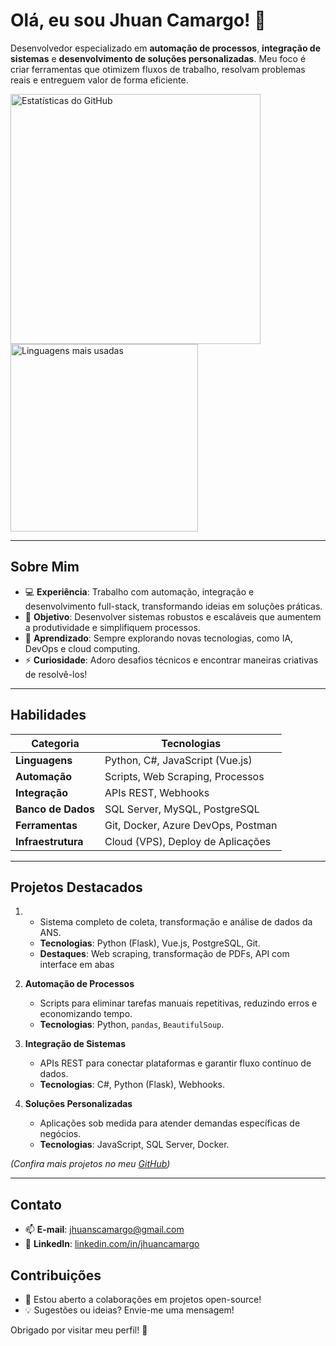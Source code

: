 # Olá, eu sou Jhuan Camargo! 👋

Desenvolvedor especializado em **automação de processos**, **integração de sistemas** e **desenvolvimento de soluções personalizadas**. Meu foco é criar ferramentas que otimizem fluxos de trabalho, resolvam problemas reais e entreguem valor de forma eficiente.



<div align="left">
  <img src="https://github-readme-stats.vercel.app/api?username=JhuanCamargo&show_icons=true&theme=dark" alt="Estatísticas do GitHub" width="400"/>
  <img src="https://github-readme-stats.vercel.app/api/top-langs/?username=JhuanCamargo&layout=compact&theme=dark" alt="Linguagens mais usadas" width="300"/>
</div>

---


## Sobre Mim
- 💻 **Experiência**: Trabalho com automação, integração e desenvolvimento full-stack, transformando ideias em soluções práticas.
- 🚀 **Objetivo**: Desenvolver sistemas robustos e escaláveis que aumentem a produtividade e simplifiquem processos.
- 🌱 **Aprendizado**: Sempre explorando novas tecnologias, como IA, DevOps e cloud computing.
- ⚡ **Curiosidade**: Adoro desafios técnicos e encontrar maneiras criativas de resolvê-los!

---

## Habilidades
| **Categoria**            | **Tecnologias**                          |
|--------------------------|------------------------------------------|
| **Linguagens**           | Python, C#, JavaScript (Vue.js)          |
| **Automação**            | Scripts, Web Scraping, Processos         |
| **Integração**           | APIs REST, Webhooks                     |
| **Banco de Dados**       | SQL Server, MySQL, PostgreSQL            |
| **Ferramentas**          | Git, Docker, Azure DevOps, Postman       |
| **Infraestrutura**       | Cloud (VPS), Deploy de Aplicações        |

---

## Projetos Destacados
1.
   - Sistema completo de coleta, transformação e análise de dados da ANS.
   - **Tecnologias**: Python (Flask), Vue.js, PostgreSQL, Git.
   - **Destaques**: Web scraping, transformação de PDFs, API com interface em abas

2. **Automação de Processos**  
   - Scripts para eliminar tarefas manuais repetitivas, reduzindo erros e economizando tempo.
   - **Tecnologias**: Python, `pandas`, `BeautifulSoup`.

3. **Integração de Sistemas**  
   - APIs REST para conectar plataformas e garantir fluxo contínuo de dados.
   - **Tecnologias**: C#, Python (Flask), Webhooks.

4. **Soluções Personalizadas**  
   - Aplicações sob medida para atender demandas específicas de negócios.
   - **Tecnologias**: JavaScript, SQL Server, Docker.

*(Confira mais projetos no meu [GitHub](https://github.com/JhuanCamargo?tab=repositories))*

---

## Contato
- 📫 **E-mail**: [jhuanscamargo@gmail.com](mailto:jhuanscamargo@gmail.com)
- 🔗 **LinkedIn**: [linkedin.com/in/jhuancamargo](https://www.linkedin.com/in/jhuancamargo)


## Contribuições
- 🌟 Estou aberto a colaborações em projetos open-source!
- 💡 Sugestões ou ideias? Envie-me uma mensagem!

Obrigado por visitar meu perfil! 🚀
